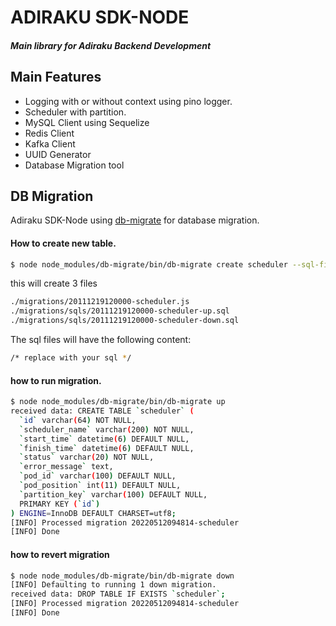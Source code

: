 # ADIRAKU SDK-NODE
#### _Main library for Adiraku Backend Development_

## Main Features
- Logging with or without context using pino logger.
- Scheduler with partition.
- MySQL Client using Sequelize
- Redis Client
- Kafka Client
- UUID Generator
- Database Migration tool

## DB Migration

Adiraku SDK-Node using [db-migrate](https://db-migrate.readthedocs.io/en/latest/) for database migration.

#### How to create new table.
```sh
$ node node_modules/db-migrate/bin/db-migrate create scheduler --sql-file
```
this will create 3 files
```sh
./migrations/20111219120000-scheduler.js
./migrations/sqls/20111219120000-scheduler-up.sql
./migrations/sqls/20111219120000-scheduler-down.sql
```
The sql files will have the following content:
```sh
/* replace with your sql */
```

#### how to run migration.
```sh
$ node node_modules/db-migrate/bin/db-migrate up
received data: CREATE TABLE `scheduler` (
  `id` varchar(64) NOT NULL,
  `scheduler_name` varchar(200) NOT NULL,
  `start_time` datetime(6) DEFAULT NULL,
  `finish_time` datetime(6) DEFAULT NULL,
  `status` varchar(20) NOT NULL,
  `error_message` text,
  `pod_id` varchar(100) DEFAULT NULL,
  `pod_position` int(11) DEFAULT NULL,
  `partition_key` varchar(100) DEFAULT NULL,
  PRIMARY KEY (`id`)
) ENGINE=InnoDB DEFAULT CHARSET=utf8;
[INFO] Processed migration 20220512094814-scheduler
[INFO] Done
```
#### how to revert migration
```sh
$ node node_modules/db-migrate/bin/db-migrate down
[INFO] Defaulting to running 1 down migration.
received data: DROP TABLE IF EXISTS `scheduler`;
[INFO] Processed migration 20220512094814-scheduler
[INFO] Done
```





  
